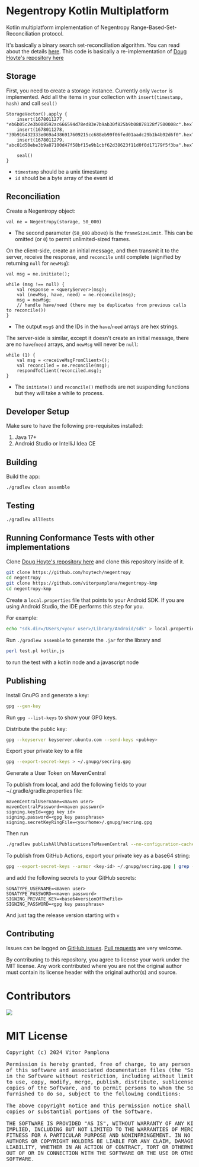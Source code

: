 # Negentropy Kotlin Multiplatform

Kotlin multiplatform implementation of Negentropy Range-Based-Set-Reconciliation protocol.

It's basically a binary search set-reconciliation algorithm.
You can read about the details [here](https://logperiodic.com/rbsr.html).
This code is basically a re-implementation of [Doug Hoyte's repository here](https://github.com/hoytech/negentropy)

## Storage

First, you need to create a storage instance. Currently only `Vector` is implemented.
Add all the items in your collection with `insert(timestamp, hash)` and call `seal()`

    StorageVector().apply {
        insert(1678011277, "eb6b05c2e3b008592ac666594d78ed83e7b9ab30f825b9b08878128f7500008c".hexToByteArray())
        insert(1678011278, "39b916432333e069a4386917609215cc688eb99f06fed01aadc29b1b4b92d6f0".hexToByteArray())
        insert(1678011279, "abc81d58ebe3b9a87100d47f58bf15e9b1cbf62d38623f11d0f0d17179f5f3ba".hexToByteArray())

        seal()
    }

*  `timestamp` should be a unix timestamp
*  `id` should be a byte array of the event id

## Reconciliation

Create a Negentropy object:

    val ne = Negentropy(storage, 50_000)

* The second parameter (`50_000` above) is the `frameSizeLimit`. This can be omitted (or `0`) to permit unlimited-sized frames.

On the client-side, create an initial message, and then transmit it to the server, receive the response, and `reconcile` until complete (signified by returning `null` for `newMsg`):

    val msg = ne.initiate();

    while (msg !== null) {
        val response = <queryServer>(msg);
        val (newMsg, have, need) = ne.reconcile(msg);
        msg = newMsg;
        // handle have/need (there may be duplicates from previous calls to reconcile())
    }

*  The output `msg`s and the IDs in the `have`/`need` arrays are hex strings.

The server-side is similar, except it doesn't create an initial message, there are no `have`/`need` arrays, and `newMsg` will never be `null`:

    while (1) {
        val msg = <receiveMsgFromClient>();
        val reconciled = ne.reconcile(msg);
        respondToClient(reconciled.msg);
    }

* The `initiate()` and `reconcile()` methods are not suspending functions but they will take a while to process.

## Developer Setup

Make sure to have the following pre-requisites installed:
1. Java 17+
2. Android Studio or IntelliJ Idea CE

## Building

Build the app:
```bash
./gradlew clean assemble
```

## Testing
```bash
./gradlew allTests
```

## Running Conformance Tests with other implementations

Clone [Doug Hoyte's repository here](https://github.com/hoytech/negentropy) and clone this repository inside of it.

```bash
git clone https://github.com/hoytech/negentropy
cd negentropy
git clone https://github.com/vitorpamplona/negentropy-kmp
cd negentropy-kmp
```

Create a `local.properties` file that points to your Android SDK. If you are using Android Studio,
the IDE performs this step for you.

For example:

```bash
echo "sdk.dir=/Users/<your user>/Library/Android/sdk" > local.properties
```

Run `./gradlew assemble` to generate the `.jar` for the library and

```bash
perl test.pl kotlin,js
```

to run the test with a kotlin node and a javascript node

## Publishing

Install GnuPG and generate a key:

```bash
gpg --gen-key
```

Run `gpg --list-keys` to show your GPG keys.

Distribute the public key:

```bash
gpg --keyserver keyserver.ubuntu.com --send-keys <pubkey>
```

Export your private key to a file

```bash
gpg --export-secret-keys > ~/.gnupg/secring.gpg
```

Generate a User Token on MavenCentral

To publish from local, and add the following fields to your ~/.gradle/gradle.properties file:

```properties
mavenCentralUsername=<maven user>
mavenCentralPassword=<maven password>
signing.keyId=<gpg key id>
signing.password=<gpg key passphrase>
signing.secretKeyRingFile=<yourhome>/.gnupg/secring.gpg
```

Then run

```bash
./gradlew publishAllPublicationsToMavenCentral --no-configuration-cache
```

To publish from GitHub Actions, export your private key as a base64 string:

```bash
gpg --export-secret-keys --armor <key-id> ~/.gnupg/secring.gpg | grep -v '\-\-' | grep -v '^=.' | tr -d '\n'
```

and add the following secrets to your GitHub secrets:

```properties
SONATYPE_USERNAME=<maven user>
SONATYPE_PASSWORD=<maven password>
SIGNING_PRIVATE_KEY=<base64versionOfTheFile>
SIGNING_PASSWORD=<gpg key passphrase>
```

And just tag the release version starting with `v`

## Contributing

Issues can be logged on [GitHub issues](https://github.com/vitorpamplona/negentropy-kmp/issues). [Pull requests](https://github.com/vitorpamplona/negentropy-kmp/pulls) are very welcome.

By contributing to this repository, you agree to license your work under the MIT license. Any work contributed where you are not the original author must contain its license header with the original author(s) and source.

# Contributors

<a align="center" href="https://github.com/vitorpamplona/negentropy-kmp/graphs/contributors">
  <img src="https://contrib.rocks/image?repo=vitorpamplona/negentropy-kmp" />
</a>

# MIT License

<pre>
Copyright (c) 2024 Vitor Pamplona

Permission is hereby granted, free of charge, to any person obtaining a copy
of this software and associated documentation files (the "Software"), to deal
in the Software without restriction, including without limitation the rights
to use, copy, modify, merge, publish, distribute, sublicense, and/or sell
copies of the Software, and to permit persons to whom the Software is
furnished to do so, subject to the following conditions:

The above copyright notice and this permission notice shall be included in all
copies or substantial portions of the Software.

THE SOFTWARE IS PROVIDED "AS IS", WITHOUT WARRANTY OF ANY KIND, EXPRESS OR
IMPLIED, INCLUDING BUT NOT LIMITED TO THE WARRANTIES OF MERCHANTABILITY,
FITNESS FOR A PARTICULAR PURPOSE AND NONINFRINGEMENT. IN NO EVENT SHALL THE
AUTHORS OR COPYRIGHT HOLDERS BE LIABLE FOR ANY CLAIM, DAMAGES OR OTHER
LIABILITY, WHETHER IN AN ACTION OF CONTRACT, TORT OR OTHERWISE, ARISING FROM,
OUT OF OR IN CONNECTION WITH THE SOFTWARE OR THE USE OR OTHER DEALINGS IN THE
SOFTWARE.
</pre>
